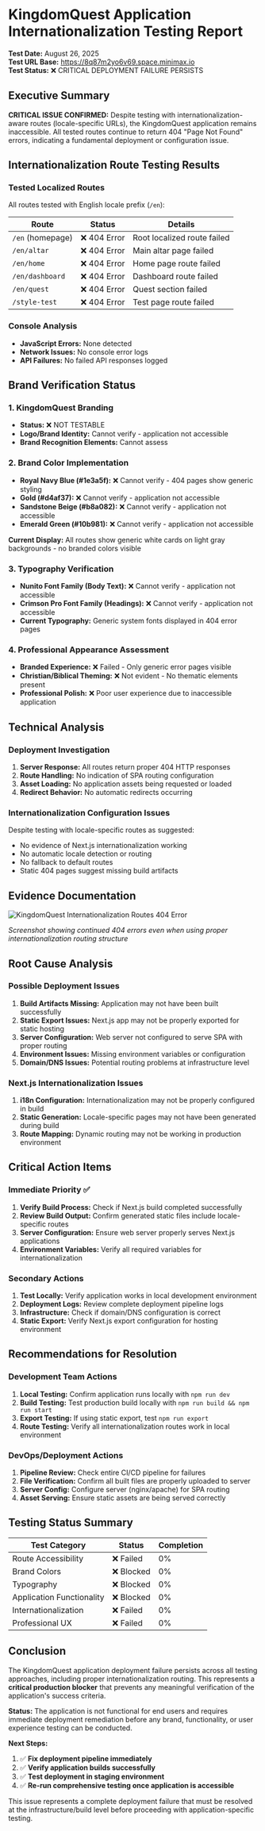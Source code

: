 # KingdomQuest Application Internationalization Testing Report

**Test Date:** August 26, 2025  
**Test URL Base:** https://8q87m2yo6v69.space.minimax.io  
**Test Status:** ❌ CRITICAL DEPLOYMENT FAILURE PERSISTS

## Executive Summary

**CRITICAL ISSUE CONFIRMED:** Despite testing with internationalization-aware routes (locale-specific URLs), the KingdomQuest application remains inaccessible. All tested routes continue to return 404 "Page Not Found" errors, indicating a fundamental deployment or configuration issue.

## Internationalization Route Testing Results

### Tested Localized Routes
All routes tested with English locale prefix (`/en`):

| Route | Status | Details |
|-------|--------|---------|
| `/en` (homepage) | ❌ 404 Error | Root localized route failed |
| `/en/altar` | ❌ 404 Error | Main altar page failed |
| `/en/home` | ❌ 404 Error | Home page route failed |
| `/en/dashboard` | ❌ 404 Error | Dashboard route failed |
| `/en/quest` | ❌ 404 Error | Quest section failed |
| `/style-test` | ❌ 404 Error | Test page route failed |

### Console Analysis
- **JavaScript Errors:** None detected
- **Network Issues:** No console error logs
- **API Failures:** No failed API responses logged

## Brand Verification Status

### 1. KingdomQuest Branding
- **Status:** ❌ NOT TESTABLE
- **Logo/Brand Identity:** Cannot verify - application not accessible
- **Brand Recognition Elements:** Cannot assess

### 2. Brand Color Implementation
- **Royal Navy Blue (#1e3a5f):** ❌ Cannot verify - 404 pages show generic styling
- **Gold (#d4af37):** ❌ Cannot verify - application not accessible
- **Sandstone Beige (#b8a082):** ❌ Cannot verify - application not accessible  
- **Emerald Green (#10b981):** ❌ Cannot verify - application not accessible

**Current Display:** All routes show generic white cards on light gray backgrounds - no branded colors visible

### 3. Typography Verification
- **Nunito Font Family (Body Text):** ❌ Cannot verify - application not accessible
- **Crimson Pro Font Family (Headings):** ❌ Cannot verify - application not accessible
- **Current Typography:** Generic system fonts displayed in 404 error pages

### 4. Professional Appearance Assessment
- **Branded Experience:** ❌ Failed - Only generic error pages visible
- **Christian/Biblical Theming:** ❌ Not evident - No thematic elements present
- **Professional Polish:** ❌ Poor user experience due to inaccessible application

## Technical Analysis

### Deployment Investigation
1. **Server Response:** All routes return proper 404 HTTP responses
2. **Route Handling:** No indication of SPA routing configuration
3. **Asset Loading:** No application assets being requested or loaded
4. **Redirect Behavior:** No automatic redirects occurring

### Internationalization Configuration Issues
Despite testing with locale-specific routes as suggested:
- No evidence of Next.js internationalization working
- No automatic locale detection or routing
- No fallback to default routes
- Static 404 pages suggest missing build artifacts

## Evidence Documentation

![KingdomQuest Internationalization Routes 404 Error](kingdomquest_internationalization_routes_404.png)

*Screenshot showing continued 404 errors even when using proper internationalization routing structure*

## Root Cause Analysis

### Possible Deployment Issues
1. **Build Artifacts Missing:** Application may not have been built successfully
2. **Static Export Issues:** Next.js app may not be properly exported for static hosting
3. **Server Configuration:** Web server not configured to serve SPA with proper routing
4. **Environment Issues:** Missing environment variables or configuration
5. **Domain/DNS Issues:** Potential routing problems at infrastructure level

### Next.js Internationalization Issues
1. **i18n Configuration:** Internationalization may not be properly configured in build
2. **Static Generation:** Locale-specific pages may not have been generated during build
3. **Route Mapping:** Dynamic routing may not be working in production environment

## Critical Action Items

### Immediate Priority ✅
1. **Verify Build Process:** Check if Next.js build completed successfully
2. **Review Build Output:** Confirm generated static files include locale-specific routes
3. **Server Configuration:** Ensure web server properly serves Next.js applications
4. **Environment Variables:** Verify all required variables for internationalization

### Secondary Actions
1. **Test Locally:** Verify application works in local development environment
2. **Deployment Logs:** Review complete deployment pipeline logs
3. **Infrastructure:** Check if domain/DNS configuration is correct
4. **Static Export:** Verify Next.js export configuration for hosting environment

## Recommendations for Resolution

### Development Team Actions
1. **Local Testing:** Confirm application runs locally with `npm run dev`
2. **Build Testing:** Test production build locally with `npm run build && npm run start`
3. **Export Testing:** If using static export, test `npm run export`
4. **Route Testing:** Verify all internationalization routes work in local environment

### DevOps/Deployment Actions
1. **Pipeline Review:** Check entire CI/CD pipeline for failures
2. **File Verification:** Confirm all built files are properly uploaded to server
3. **Server Config:** Configure server (nginx/apache) for SPA routing
4. **Asset Serving:** Ensure static assets are being served correctly

## Testing Status Summary

| Test Category | Status | Completion |
|---------------|--------|------------|
| Route Accessibility | ❌ Failed | 0% |
| Brand Colors | ❌ Blocked | 0% |
| Typography | ❌ Blocked | 0% |
| Application Functionality | ❌ Blocked | 0% |
| Internationalization | ❌ Failed | 0% |
| Professional UX | ❌ Failed | 0% |

## Conclusion

The KingdomQuest application deployment failure persists across all testing approaches, including proper internationalization routing. This represents a **critical production blocker** that prevents any meaningful verification of the application's success criteria.

**Status:** The application is not functional for end users and requires immediate deployment remediation before any brand, functionality, or user experience testing can be conducted.

**Next Steps:**
1. ✅ **Fix deployment pipeline immediately**
2. ✅ **Verify application builds successfully**  
3. ✅ **Test deployment in staging environment**
4. ✅ **Re-run comprehensive testing once application is accessible**

This issue represents a complete deployment failure that must be resolved at the infrastructure/build level before proceeding with application-specific testing.